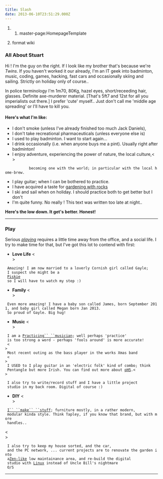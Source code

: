 ```yaml
---
title: Slash
date: 2013-06-10T23:51:29.000Z
---
```

1.  1.  master-page:HomepageTemplate

2.  format wiki

### All About Stuart

Hi ! I\'m the guy on the right. If I look like my brother that\'s
because we\'re *Twins*. If you haven\'t worked it our already, I\'m an
IT geek into badminton, music, coding, games, hacking, fast cars and
occasionally skiing and sailing. Strictly on holiday only of course..

In police terminology I\'m 1m70, 80Kg, hazel eyes, short/receeding hair,
glasses. Definite axe-murderer material. \[That\'s 5ft7 and 12st for all
you imperialists out there.\] I prefer \'cute\' myself.. Just don\'t
call me \'middle age spreading\' or I\'ll have to kill you.

#### Here\'s what I\'m like:

-   I don\'t smoke (unless I\'ve already finished too much Jack
    Daniels),
-   I don\'t take recreational pharmaceuticals (unless everyone else is)
-   I used to play badminton. I want to start again\...
-   I drink occasionally (i.e. when anyone buys me a pint). Usually
    right after badminton!
-   I enjoy adventure, experiencing the power of nature, the local
    culture,\<\
    \>

`           becoming one with the world; in particular with the local home-brew.`

-   I play guitar; when I can be bothered to practice.
-   I have acquired a taste for [gardening with
    rocks](ZenGarden "wikilink")
-   I ski and sail when on holiday. I should practice both to get better
    but I don\'t
-   I\'m quite funny. No really ! This text was written too late at
    night..

**Here\'s the low down. It get\'s better. Honest!**

------------------------------------------------------------------------

### Play

Serious [*playing*](StuPlaying "wikilink") requires a little time away
from the office, and a social life. I try to make time for that, but
I\'ve got this lot to contend with first:

-   **Love Life** \<\
    \>

` Amazing! I am now married to a loverly Cornish girl called Gayle;`\
` I suspect she might be a`\
` `[`Piskie`](http://www.mysteriousbritain.co.uk/folklore/piskies.html "wikilink")\
` so I will have to watch my step :)`

-   **Family** \<\
    \>

` Even more amazing! I have a baby son called James, born September 2011, and baby girl called Megan born Jan 2013. `\
` So proud of Gayle. Big hug!`

-   **Music** \<\
    \>

` I am a `[`Practicing`` ``musician`](StuMusic "wikilink")`; well perhaps 'practice'`\
` is too strong a word - perhaps 'fools around' is more accurate!`\
` <`\
`>`\
` Most recent outing as the bass player in the works Xmas band`\
` <`\
`>`\
` I USED to I play guitar in an 'electric folk' kind of combo; think`\
` Pentangle but more Irish. You can find out more about `[`pH5`](pH5 "wikilink")`.<`\
`>`

` I also try to write/record stuff and I have a little project`\
` studio in my back room. Digital of course :)`

-   **DIY** \<\
    \>

` `[`I`` ``make`` ``stuff`](attachment:furniture.jpg "wikilink")`; furniture mostly, in a rather modern,`\
` modular kinda style. Think Tapley, if you know that brand, but with more`\
` handles..`

\<\
\>

` I also try to keep my house sorted, and the car,`\
` and the PC network, ... current projects are to renovate the garden into`\
` a`[`Zen-like`](ZenGarden "wikilink")` low maintainance area, and re-build the digital`\
` studio with `[`Linux`](http://www.linux.org "wikilink")` instead of Uncle Bill's nightmare`\
` O/S`

------------------------------------------------------------------------
